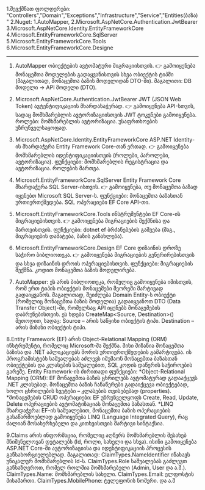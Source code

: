 1.შევქმნათ ფოლდერები: "Controllers","Domain","Exceptions","Infrastructure","Service","Entities(ბაზა)"
2.Nuget: 
         1.AutoMapper,
         2.Microsoft.AspNetCore.Authentication.JwtBearer
         3.Microsoft.AspNetCore.Identity.EntityFrameworkCore
         4.Microsoft.EntityFrameworkCore.SqlServer
         5.Microsoft.EntityFrameworkCore.Tools
         6.Microsoft.EntityFrameworkCore.Designe

------------------------------------------------------

1. AutoMapper
   ობიექტების ავტომატური მიგრაციისთვის.
   👉 გამოიყენება მონაცემთა მოდელების გადაყვანისთვის სხვა ობიექტის ტიპში (მაგალითად, მონაცემთა ბაზის მოდელიდან DTO-ში).
   მაგალითი:
   DB მოდელი → API მოდელი (DTO).

2. Microsoft.AspNetCore.Authentication.JwtBearer
      JWT (JSON Web Token) ავტენტიფიკაციის მხარდასაჭერად.
      👉 გამოიყენება API-სთვის, სადაც მომხმარებლის ავტორიზაციისთვის JWT ტოკენები გამოიყენება.
      როლები:
             მომხმარებლის ავტორიზაცია.
             უსაფრთხოების უზრუნველსაყოფად.

3. Microsoft.AspNetCore.Identity.EntityFrameworkCore
      ASP.NET Identity-ის მხარდაჭერა Entity Framework Core-თან ერთად.
      👉 გამოიყენება მომხმარებლის იდენტიფიკაციისთვის (როლები, პაროლები, ავტორიზაცია).
      ფუნქციები:
                მომხმარებლის რეგისტრაცია და ავტორიზაცია.
                როლების მართვა.

4. Microsoft.EntityFrameworkCore.SqlServer
      Entity Framework Core მხარდაჭერა SQL Server-ისთვის.
      👉 გამოიყენება, თუ მონაცემთა ბაზად იყენებთ Microsoft SQL Server-ს.
      ფუნქციები:
                მონაცემთა ბაზასთან ურთიერთქმედება.
                SQL ოპერაციები EF Core API-თი.

5. Microsoft.EntityFrameworkCore.Tools
      ინსტრუმენტები EF Core-ის მიგრაციებისთვის.
      👉 გამოიყენება მიგრაციების შექმნისა და მართვისთვის.
      ფუნქციები:
                dotnet ef ბრძანებების გაშვება (მაგ., მიგრაციების დამატება, ბაზის განახლება).

6. Microsoft.EntityFrameworkCore.Design
   EF Core დიზაინის დროზე საჭირო ბიბლიოთეკა.
   👉 გამოიყენება მიგრაციების გენერირებისთვის და სხვა დიზაინის დროის ოპერაციებისთვის.
   ფუნქციები:
             მიგრაციების შექმნა.
             კოდით მონაცემთა ბაზის მოდელირება.

7. AutoMapper:
   ეს არის ბიბლიოთეკა, რომელიც გამოიყენება იმისთვის, რომ ერთ ტიპის ობიექტის მონაცემები მეორეში მარტივად გადაიყვანოს.
   მაგალითად, შეიძლება Domain Entity-ს ობიექტი (რომელიც მონაცემთა ბაზის მოდელია) გადაიყვანოთ DTO (Data Transfer Object)-ში,
   რომელსაც API იყენებს მონაცემების დაბრუნებისთვის.
   ეს ხდება CreateMap<Source, Destination>() მეთოდით, სადაც:
   Source – არის საწყისი ობიექტის ტიპი.
   Destination – არის მიზანი ობიექტის ტიპი.

8.Entity Framework (EF) არის Object-Relational Mapping (ORM) ინსტრუმენტი, რომელიც Microsoft-მა შექმნა. მისი მიზანია 
მონაცემთა ბაზისა და .NET აპლიკაციებს შორის ურთიერთქმედების გამარტივება. ის პროგრამისტებს საშუალებას აძლევს იმუშაონ მონაცემთა 
ბაზასთან ობიექტების და კლასების საშუალებით, SQL კოდის დაწერის საჭიროების გარეშე.
Entity Framework-ის ძირითადი ფუნქციები:
*Object-Relational Mapping (ORM):
 EF მონაცემთა ბაზის ცხრილებს ავტომატურად გადააქცევს .NET კლასებად.
 მონაცემთა ბაზის ჩანაწერები გადაიქცევა ობიექტებად, ხოლო ცხრილების სვეტები – კლასების თვისებებად (properties).
*მონაცემების CRUD ოპერაციები:
 EF უზრუნველყოფს Create, Read, Update, Delete ოპერაციების ავტომატიზაციას მონაცემთა ბაზასთან.
*LINQ მხარდაჭერა:
EF-ის საშუალებით, მონაცემთა ბაზის ოპერაციების გასაწარმოებლად გამოიყენება LINQ (Language Integrated Query), 
რაც ძალიან მოსახერხებელი და კითხვისთვის მარტივი სინტაქსია.

9.Claims არის ინფორმაცია, რომელიც აღწერს მომხმარებლის შესახებ მნიშვნელოვან დეტალებს (Id, როლი, სახელი და სხვა). ისინი გამოიყენება 
ASP.NET Core-ში ავტორიზაციისა და იდენტიფიკაციის პროცესის განსახორციელებლად.
მაგალითად:
ClaimTypes.NameIdentifier ინახავს უნიკალურ მომხმარებლის Id-ს.
ClaimTypes.Role საშუალებას გაძლევთ განსაზღვროთ, რომელ როლშია მომხმარებელი (Admin, User და ა.შ.).
ClaimTypes.Name: მომხმარებლის სახელი.
ClaimTypes.Email: ელფოსტის მისამართი.
ClaimTypes.MobilePhone: ტელეფონის ნომერი. და ა.შ
